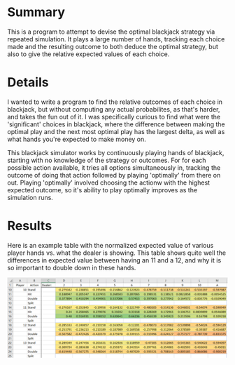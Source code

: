 # Summary 
This is a program to attempt to devise the optimal blackjack strategy via repeated simulation. It plays a large number of hands, tracking each choice made and the resulting outcome to both deduce the optimal strategy, but also to give the relative expected values of each choice.

# Details
I wanted to write a program to find the relative outcomes of each choice in blackjack, but without computing any actual probabilites, as that's harder, and takes the fun out of it.  I was specifically curious to find what were the 'significant' choices in blackjack, where the difference between making the optimal play and the next most optimal play has the largest delta, as well as what hands you're expected to make money on.

This blackjack simulator works by continuously playing hands of blackjack, starting with no knowledge of the strategy or outcomes.  For for each possible action available, it tries all options simultaneously in, tracking the outcome of doing that action followed by playing 'optimally' from there on out.  Playing 'optimally' involved choosing the actionw with the highest expected outcome, so it's ability to play optimally improves as the simulation runs.

# Results

Here is an example table with the normalized expected value of various player hands vs. what the dealer is showing.  This table shows quite well the differences in expected value between having an 11 and a 12, and why it is so important to double down in these hands.

![Example results](Assets/OutputTable_formatted.png)
